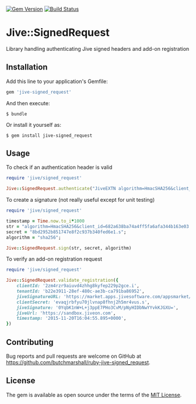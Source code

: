 [![Gem Version](https://badge.fury.io/rb/jive-signed_request.svg)](http://badge.fury.io/rb/jive-signed_request)
[![Build Status](https://travis-ci.org/butchmarshall/ruby-jive-signed_request.svg?branch=master)](https://travis-ci.org/butchmarshall/ruby-jive-signed_request)

# Jive::SignedRequest

Library handling authenticating Jive signed headers and add-on registration

## Installation

Add this line to your application's Gemfile:

```ruby
gem 'jive-signed_request'
```

And then execute:

    $ bundle

Or install it yourself as:

    $ gem install jive-signed_request

## Usage

To check if an authentication header is valid

```ruby
require 'jive/signed_request'

Jive::SignedRequest.authenticate("JiveEXTN algorithm=HmacSHA256&client_id=682a638ba74a4ff5fa6afa344b163e03.i&jive_url=https%3A%2F%2Fsandbox.jiveon.com%3A8443&tenant_id=b22e3911-28ef-480c-ae3b-ca791ba86952&timestamp=1436646990000&signature=GjQpEvBUoqUldgUk5bkUUrfwwUYIOcnh4IvQaDEQ4p8%3D", "8bd2952b851747e8f2c937b340fed6e1.s")
```

To create a signature (not really useful except for unit testing)

```ruby
require 'jive/signed_request'

timestamp = Time.now.to_i*1000
str = "algorithm=HmacSHA256&client_id=682a638ba74a4ff5fa6afa344b163e03.i&jive_url=https%3A%2F%2Fsandbox.jiveon.com%3A8443&tenant_id=b22e3911-28ef-480c-ae3b-ca791ba86952&timestamp=#{timestamp}";
secret = "8bd2952b851747e8f2c937b340fed6e1.s";
algorithm = "sha256";

Jive::SignedRequest.sign(str, secret, algorithm)
```

To verify an add-on registration request

```ruby
require 'jive/signed_request'

Jive::SignedRequest.validate_registration({
	clientId: '2zm4rzr9aiuvd4zhhg8kyfep229p2gce.i',
	tenantId: 'b22e3911-28ef-480c-ae3b-ca791ba86952',
	jiveSignatureURL: 'https://market.apps.jivesoftware.com/appsmarket/services/rest/jive/instance/validation/8ce5c231-fab8-46b1-b8b2-fc65deccbb5d',
	clientSecret: 'evaqjrbfyu70jlvnap8fhnj2h5mr4vus.s',
	jiveSignature: '0YqbK1nW+L+j3ppE7PHo3CvM/pNyHIDbNwYYvkKJGXU=',
	jiveUrl: 'https://sandbox.jiveon.com',
	timestamp: '2015-11-20T16:04:55.895+0000',
})
```

## Contributing

Bug reports and pull requests are welcome on GitHub at https://github.com/butchmarshall/ruby-jive-signed_request.


## License

The gem is available as open source under the terms of the [MIT License](http://opensource.org/licenses/MIT).

